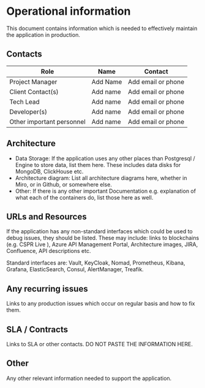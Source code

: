 # Operational information
This document contains information which is needed to effectively maintain the application in production.

## Contacts

| Role                      | Name        | Contact             |
|---------------------------|-------------|---------------------|
| Project Manager           | Add Name    | Add email or phone  |
| Client Contact(s)         | Add name    | Add email or phone  |
| Tech Lead                 | Add name    | Add email or phone  |
| Developer(s)              | Add name    | Add email or phone  |
| Other important personnel | Add name    | Add email or phone  |


## Architecture
* Data Storage: If the application uses any other places than Postgresql / Engine to store data, list them here. These includes data disks for MongoDB, ClickHouse etc. 
* Architecture diagram: List all architecture diagrams here, whether in Miro, or in Github, or somewhere else. 
* Other: If there is any other important Documentation e.g. explanation of what each of the containers do, list those here as well.

## URLs and Resources
If the application has any non-standard interfaces which could be used to debug issues, they should be listed. These may include: links to blockchains (e.g. CSPR Live ), Azure API Management Portal, Architecture images, JIRA, Confluence, API descriptions etc.

Standard interfaces are: Vault, KeyCloak, Nomad, Prometheus, Kibana, Grafana, ElasticSearch, Consul, AlertManager, Treafik.


## Any recurring issues
Links to any production issues which occur on regular basis and how to fix them.

## SLA / Contracts
Links to SLA or other contacts. DO NOT PASTE THE INFORMATION HERE.

## Other
Any other relevant information needed to support the application.